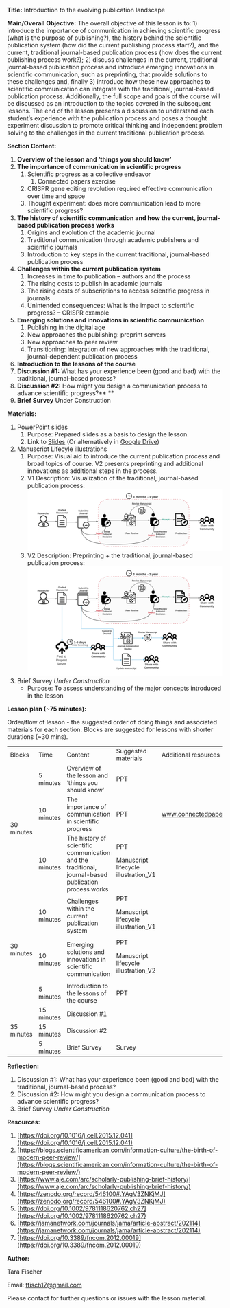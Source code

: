 **Title:** Introduction to the evolving publication landscape

**Main/Overall Objective:** The overall objective of this lesson is to: 1) introduce the importance of communication in achieving scientific progress (what is the purpose of publishing?), the history behind the scientific publication system (how did the current publishing process start?), and the current, traditional journal-based publication process (how does the current publishing process work?); 2) discuss challenges in the current, traditional journal-based publication process and introduce emerging innovations in scientific communication, such as preprinting, that provide solutions to these challenges and, finally 3) introduce how these new approaches to scientific communication can integrate with the traditional, journal-based publication process. Additionally, the full scope and goals of the course will be discussed as an introduction to the topics covered in the subsequent lessons. The end of the lesson presents a discussion to understand each student’s experience with the publication process and poses a thought experiment discussion to promote critical thinking and independent problem solving to the challenges in the current traditional publication process.

**Section Content:**



1. **Overview of the lesson and ‘things you should know’**
2. **The importance of communication in scientific progress**
    1. Scientific progress as a collective endeavor
        1. Connected papers exercise
    2. CRISPR gene editing revolution required effective communication over time and space
    3. Thought experiment: does more communication lead to more scientific progress?
3. **The history of scientific communication and how the current, journal-based publication process works**
    1. Origins and evolution of the academic journal
    2. Traditional communication through academic publishers and scientific journals
    3. Introduction to key steps in the current traditional, journal-based publication process
4. **Challenges within the current publication system**
    1. Increases in time to publication – authors and the process
    2. The rising costs to publish in academic journals
    3. The rising costs of subscriptions to access scientific progress in journals
    4. Unintended consequences: What is the impact to scientific progress? – CRISPR example
5. **Emerging solutions and innovations in scientific communication**
    1. Publishing in the digital age
    2. New approaches the publishing: preprint servers
    3. New approaches to peer review
    4. Transitioning: Integration of new approaches with the traditional, journal-dependent publication process
6. **Introduction to the lessons of the course**
7. **Discussion #1:** What has your experience been (good and bad) with the traditional, journal-based process?
8. **Discussion #2:** How might you design a communication process to advance scientific progress?**  **
9. **Brief Survey** Under Construction

**Materials:**



1. PowerPoint slides
    1. Purpose: Prepared slides as a basis to design the lesson.
    2. Link to [Slides](./Intro_Slides_052221.pdf) (Or alternatively in [Google Drive](https://docs.google.com/presentation/d/1sdJOiB-qUBY9PDHmymHrAxmabq_jVd2qZNF7S0Syc-I/edit?usp=sharing))
2. Manuscript Lifecyle illustrations
    1. Purpose: Visual aid to introduce the current publication process and broad topics of course. V2 presents preprinting and additional innovations as additional steps in the process.
    2. V1 Description: Visualization of the traditional, journal-based publication process: ![Journal_based_publication](Intro_Manuscript-lifecycle_V1.png "Journal_based_publication")
    3. V2 Description: Preprinting + the traditional, journal-based publication process:![Preprinting & the traditional](Intro_Manuscript-lifecycle_V2.png "Preprinting & the traditional")
3. Brief Survey _Under Construction_
    * Purpose: To assess understanding of the major concepts introduced in the lesson

**Lesson plan (~75 minutes):**



Order/flow of lesson - the suggested order of doing things and associated materials for each section. Blocks are suggested for lessons with shorter durations (~30 mins).



<table>
  <tr>
   <td>Blocks</td>
   <td>Time</td>
   <td>Content</td>
   <td>Suggested materials</td>
   <td>Additional resources</td>
  </tr>
  <tr>
   <td rowspan="3" >30 minutes</td>
   <td>5 minutes</td>
   <td>Overview of the lesson and ‘things you should know’</td>
   <td>PPT</td>
   <td></td>
  </tr>
  <tr>
   <td>10 minutes</td>
   <td>The importance of communication in scientific progress</td>
   <td>PPT</td>
   <td><a href="www.connectedpapers.com">www.connectedpapers.com</a></td>
  </tr>
  <tr>
   <td>10 minutes</td>
   <td>The history of scientific communication and the traditional, journal-based publication process works</td>
   <td>PPT
       <p>Manuscript lifecycle illustration_V1</p></td>
   <td></td>
  </tr>
  <tr>
   <td rowspan="3" >30 minutes</td>
   <td>10 minutes</td>
   <td>Challenges within the current publication system</td>
   <td>PPT
       <p>Manuscript lifecycle illustration_V1</p></td>
   <td>
   </td>
  </tr>
  <tr>
   <td>10 minutes
   </td>
   <td>Emerging solutions and innovations in scientific communication
   </td>
   <td>PPT
<p>Manuscript lifecycle illustration_V2
   </td>
   <td>
   </td>
  </tr>
  <tr>
   <td>5 minutes
   </td>
   <td>Introduction to the lessons of the course
   </td>
   <td>PPT
   </td>
   <td>
   </td>
  </tr>
  <tr>
   <td rowspan="3" >35 minutes
   </td>
   <td>15 minutes
   </td>
   <td>Discussion #1
   </td>
   <td>
   </td>
   <td>
   </td>
  </tr>
  <tr>
   <td>15 minutes
   </td>
   <td>Discussion #2
   </td>
   <td>
   </td>
   <td>
   </td>
  </tr>
  <tr>
   <td>5 minutes
   </td>
   <td>Brief Survey
   </td>
   <td>Survey
   </td>
   <td>
   </td>
  </tr>
</table>



**Reflection:**



1. Discussion #1: What has your experience been (good and bad) with the traditional, journal-based process?
2. Discussion #2: How might you design a communication process to advance scientific progress?
3. Brief Survey _Under Construction_

**Resources:**



1. [https://doi.org/10.1016/j.cell.2015.12.041](https://doi.org/10.1016/j.cell.2015.12.041)
2. [https://blogs.scientificamerican.com/information-culture/the-birth-of-modern-peer-review/](https://blogs.scientificamerican.com/information-culture/the-birth-of-modern-peer-review/)
3. [https://www.aje.com/arc/scholarly-publishing-brief-history/](https://www.aje.com/arc/scholarly-publishing-brief-history/)
4. [https://zenodo.org/record/546100#.YAgV3ZNKjMJ](https://zenodo.org/record/546100#.YAgV3ZNKjMJ)
5. [https://doi.org/10.1002/9781118620762.ch27](https://doi.org/10.1002/9781118620762.ch27)
6. [https://jamanetwork.com/journals/jama/article-abstract/202114](https://jamanetwork.com/journals/jama/article-abstract/202114)
7. [https://doi.org/10.3389/fncom.2012.00019](https://doi.org/10.3389/fncom.2012.00019)

**Author:**



Tara Fischer

Email: [tfisch17@gmail.com](mailto:tfisch17@gmail.com)

Please contact for further questions or issues with the lesson material.
